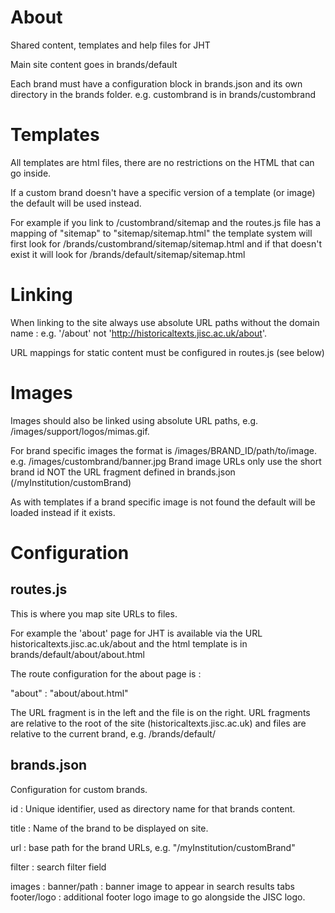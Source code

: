 About
=====

Shared content, templates and help files for JHT

Main site content goes in brands/default

Each brand must have a configuration block in brands.json and its own directory in the brands folder. e.g. custombrand is in brands/custombrand

Templates
=========

All templates are html files, there are no restrictions on the HTML that can go inside.

If a custom brand doesn't have a specific version of a template (or image) the default will be used instead.

For example if you link to /custombrand/sitemap and the routes.js file has a mapping of "sitemap" to "sitemap/sitemap.html" the template
system will first look for /brands/custombrand/sitemap/sitemap.html and if that doesn't exist it will look for /brands/default/sitemap/sitemap.html

Linking
=======

When linking to the site always use absolute URL paths without the domain name : e.g. '/about' not 'http://historicaltexts.jisc.ac.uk/about'.

URL mappings for static content must be configured in routes.js (see below)

Images
======

Images should also be linked using absolute URL paths, e.g. /images/support/logos/mimas.gif.

For brand specific images the format is /images/BRAND_ID/path/to/image. e.g. /images/custombrand/banner.jpg
Brand image URLs only use the short brand id NOT the URL fragment defined in brands.json (/myInstitution/customBrand)

As with templates if a brand specific image is not found the default will be loaded instead if it exists.

Configuration
=============

routes.js
---------

This is where you map site URLs to files.

For example the 'about' page for JHT is available via the URL historicaltexts.jisc.ac.uk/about and the html template is in brands/default/about/about.html
 
The route configuration for the about page is :
 
 "about" : "about/about.html"
 
The URL fragment is in the left and the file is on the right. URL fragments are relative to the root of the site (historicaltexts.jisc.ac.uk) and files are 
relative to the current brand, e.g. /brands/default/

brands.json
-----------

Configuration for custom brands.

id    : Unique identifier, used as directory name for that brands content.

title : Name of the brand to be displayed on site.

url   : base path for the brand URLs, e.g. "/myInstitution/customBrand"

filter : search filter field

images :
  banner/path : banner image to appear in search results tabs
  footer/logo : additional footer logo image to go alongside the JISC logo.
